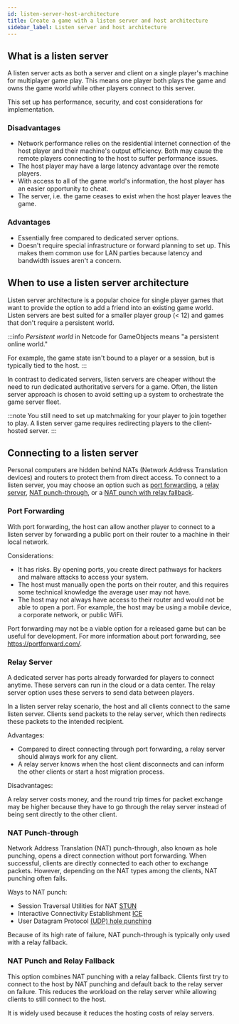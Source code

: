 ```yaml
---
id: listen-server-host-architecture
title: Create a game with a listen server and host architecture
sidebar_label: Listen server and host architecture
---
```


## What is a listen server

A listen server acts as both a server and client on a single player's machine for multiplayer game play. This means one player both plays the game and owns the game world while other players connect to this server.

This set up has performance, security, and cost considerations for implementation.

### Disadvantages

- Network performance relies on the residential internet connection of the host player and their machine's output efficiency. Both may cause the remote players connecting to the host to suffer performance issues.
- The host player may have a large latency advantage over the remote players.
- With access to all of the game world's information, the host player has an easier opportunity to cheat.
- The server, i.e. the game ceases to exist when the host player leaves the game.

### Advantages

- Essentially free compared to dedicated server options.
- Doesn't require special infrastructure or forward planning to set up. This makes them common use for LAN parties because latency and bandwidth issues aren't a concern.

## When to use a listen server architecture

Listen server architecture is a popular choice for single player games that want to provide the option to add a friend into an existing game world. Listen servers are best suited for a smaller player group (< 12) and games that don't require a persistent world.

:::info
*Persistent world* in Netcode for GameObjects means "a persistent online world."

For example, the game state isn't bound to a player or a session, but is typically tied to the host.
:::

In contrast to dedicated servers, listen servers are cheaper without the need to run dedicated authoritative servers for a game. Often, the listen server approach is chosen to avoid setting up a system to orchestrate the game server fleet.

:::note
You still need to set up matchmaking for your player to join together to play. A listen server game requires redirecting players to the client-hosted server.
:::

## Connecting to a listen server

Personal computers are hidden behind NATs (Network Address Translation devices) and routers to protect them from direct access. To connect to a listen server, you may choose an option such as [port forwarding](#port-forwarding), a [relay server](#relay-server), [NAT punch-through](#nat-punchthrough), or a [NAT punch with relay fallback](#nat-punch-and-relay-fallback).

### Port Forwarding

With port forwarding, the host can allow another player to connect to a listen server by forwarding a public port on their router to a machine in their local network.

Considerations:

* It has risks. By opening ports, you create direct pathways for hackers and malware attacks to access your system.
* The host must manually open the ports on their router, and this requires some technical knowledge the average user may not have.
* The host may not always have access to their router and would not be able to open a port. For example, the host may be using a mobile device, a corporate network, or public WiFi.

Port forwarding may not be a viable option for a released game but can be useful for development. For more information about port forwarding, see https://portforward.com/.

### Relay Server

A dedicated server has ports already forwarded for players to connect anytime. These servers can run in the cloud or a data center. The relay server option uses these servers to send data between players.

In a listen server relay scenario, the host and all clients connect to the same listen server. Clients send packets to the relay server, which then redirects these packets to the intended recipient.

Advantages:

* Compared to direct connecting through port forwarding, a relay server should always work for any client.
* A relay server knows when the host client disconnects and can inform the other clients or start a host migration process.

Disadvantages:

A relay server costs money, and the round trip times for packet exchange may be higher because they have to go through the relay server instead of being sent directly to the other client.

### NAT Punch-through

Network Address Translation (NAT) punch-through, also known as hole punching, opens a direct connection without port forwarding. When successful, clients are directly connected to each other to exchange packets. However, depending on the NAT types among the clients, NAT punching often fails.

Ways to NAT punch:
* Session Traversal Utilities for NAT [STUN](../reference/glossary/network-terms.md#session-traversal-utilities-for-nat-stun)
* Interactive Connectivity Establishment [ICE](../reference/glossary/network-terms.md#interactive-connectivity-establishment-ice)
* User Datagram Protocol [(UDP) hole punching](../reference/glossary/network-terms.md#udp-hole-punching)

Because of its high rate of failure, NAT punch-through is typically only used with a relay fallback.

### NAT Punch and Relay Fallback

This option combines NAT punching with a relay fallback. Clients first try to connect to the host by NAT punching and default back to the relay server on failure. This reduces the workload on the relay server while allowing clients to still connect to the host.

It is widely used because it reduces the hosting costs of relay servers.
